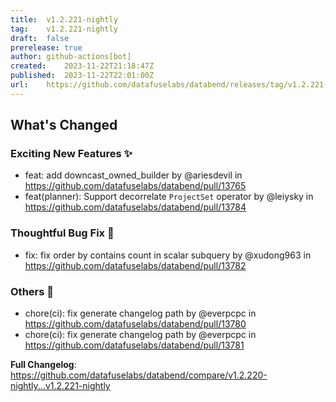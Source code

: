 ```yaml
---
title:	v1.2.221-nightly
tag:	v1.2.221-nightly
draft:	false
prerelease:	true
author:	github-actions[bot]
created:	2023-11-22T21:18:47Z
published:	2023-11-22T22:01:00Z
url:	https://github.com/datafuselabs/databend/releases/tag/v1.2.221-nightly
---
```

<!-- Release notes generated using configuration in .github/release.yml at main -->

## What's Changed
### Exciting New Features ✨
* feat: add downcast_owned_builder by @ariesdevil in https://github.com/datafuselabs/databend/pull/13765
* feat(planner): Support decorrelate `ProjectSet` operator by @leiysky in https://github.com/datafuselabs/databend/pull/13784
### Thoughtful Bug Fix 🔧
* fix: fix order by contains count in scalar subquery by @xudong963 in https://github.com/datafuselabs/databend/pull/13782
### Others 📒
* chore(ci): fix generate changelog path by @everpcpc in https://github.com/datafuselabs/databend/pull/13780
* chore(ci): fix generate changelog path by @everpcpc in https://github.com/datafuselabs/databend/pull/13781


**Full Changelog**: https://github.com/datafuselabs/databend/compare/v1.2.220-nightly...v1.2.221-nightly
